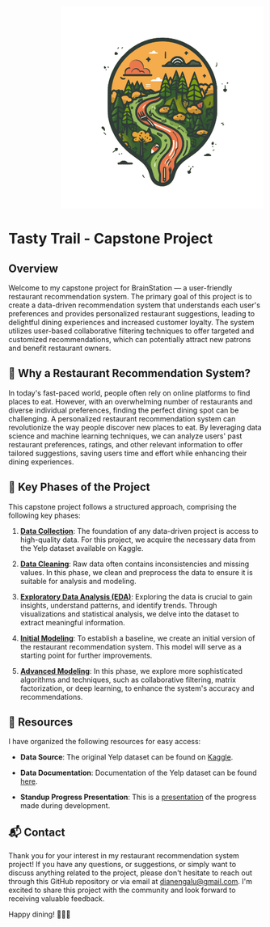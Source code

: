 <p align="right">
  <img src="https://github.com/ebeui/Brainstation_Capstone/blob/a396883ab5678e627a58a291254fe95b53df29c5/TastyTrail_logo_small.svg" alt="Image Alt Text">
</p>

# Tasty Trail - Capstone Project

## Overview
Welcome to my capstone project for BrainStation — a user-friendly restaurant recommendation system. The primary goal of this project is to create a data-driven recommendation system that understands each user's preferences and provides personalized restaurant suggestions, leading to delightful dining experiences and increased customer loyalty. The system utilizes user-based collaborative filtering techniques to offer targeted and customized recommendations, which can potentially attract new patrons and benefit restaurant owners.

## 💭 Why a Restaurant Recommendation System?
In today's fast-paced world, people often rely on online platforms to find places to eat. However, with an overwhelming number of restaurants and diverse individual preferences, finding the perfect dining spot can be challenging. A personalized restaurant recommendation system can revolutionize the way people discover new places to eat. By leveraging data science and machine learning techniques, we can analyze users' past restaurant preferences, ratings, and other relevant information to offer tailored suggestions, saving users time and effort while enhancing their dining experiences.

## 🚀 Key Phases of the Project
This capstone project follows a structured approach, comprising the following key phases:

1. **[Data Collection](https://www.kaggle.com/yelp-dataset/yelp-dataset)**: The foundation of any data-driven project is access to high-quality data. For this project, we acquire the necessary data from the Yelp dataset available on Kaggle.

2. **[Data Cleaning](https://github.com/ebeui/Brainstation_Capstone/blob/41acee22d03e72edb6538fe47cc1cf9f70f58d70/notebooks/1_data_preprocessing.ipynb)**: Raw data often contains inconsistencies and missing values. In this phase, we clean and preprocess the data to ensure it is suitable for analysis and modeling.

3. **[Exploratory Data Analysis (EDA)](https://github.com/ebeui/Brainstation_Capstone/blob/41acee22d03e72edb6538fe47cc1cf9f70f58d70/notebooks/2_EDA_and_visualizations.ipynb)**: Exploring the data is crucial to gain insights, understand patterns, and identify trends. Through visualizations and statistical analysis, we delve into the dataset to extract meaningful information.

4. **[Initial Modeling](https://github.com/ebeui/Brainstation_Capstone/blob/41acee22d03e72edb6538fe47cc1cf9f70f58d70/notebooks/3_modeling.ipynb)**: To establish a baseline, we create an initial version of the restaurant recommendation system. This model will serve as a starting point for further improvements.

5. **[Advanced Modeling](https://github.com/ebeui/Brainstation_Capstone/blob/41acee22d03e72edb6538fe47cc1cf9f70f58d70/notebooks/4_model_evaluation.ipynb)**: In this phase, we explore more sophisticated algorithms and techniques, such as collaborative filtering, matrix factorization, or deep learning, to enhance the system's accuracy and recommendations.

## 📑 Resources
I have organized the following resources for easy access:

- **Data Source**: The original Yelp dataset can be found on [Kaggle](https://www.kaggle.com/yelp-dataset/yelp-dataset).

- **Data Documentation**: Documentation of the Yelp dataset can be found [here](https://www.yelp.com/dataset/documentation/main).

- **Standup Progress Presentation**: This is a [presentation](https://github.com/ebeui/Brainstation_Capstone/blob/51ab6321b259b60c1d700d8a83ef8d650ab376ca/DianeLu_Deliverable3_ProgressStandup.pdf) of the progress made during development.

## 📬 Contact
Thank you for your interest in my restaurant recommendation system project! If you have any questions, or suggestions, or simply want to discuss anything related to the project, please don't hesitate to reach out through this GitHub repository or via email at [dianengalu@gmail.com](mailto:dianengalu@gmail.com). I'm excited to share this project with the community and look forward to receiving valuable feedback.

Happy dining! 🍔🍕🍣
